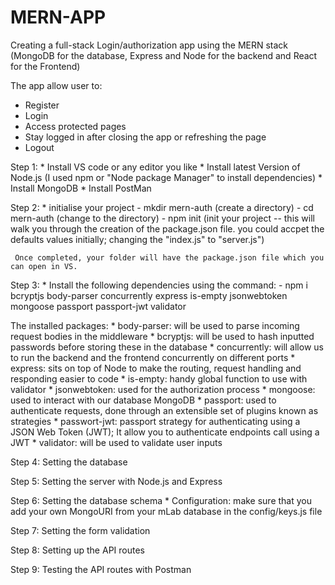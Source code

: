 # MERN-APP
Creating a full-stack Login/authorization app using the MERN stack (MongoDB for the database, Express and Node for the backend and React for the Frontend)

The app allow user to:
   * Register
   * Login
   * Access protected pages 
   * Stay logged in after closing the app or refreshing the page
   * Logout
  
Step 1:
     * Install VS code or any editor you like
     * Install latest Version of Node.js (I used npm or "Node package Manager" to install dependencies)
     * Install MongoDB
     * Install PostMan
     
Step 2:
     * initialise your project
         - mkdir  mern-auth    (create a directory)
         - cd mern-auth        (change to the directory)
         - npm init            (init your project -- this will walk you through the creation of                             the package.json file. you could accpet the defaults values                                 initially; changing the "index.js" to "server.js")
                                   
                                   
     Once completed, your folder will have the package.json file which you can open in VS.
     
Step 3:
     * Install the following dependencies  using the command:
        - npm i bcryptjs body-parser  concurrently  express is-empty jsonwebtoken mongoose passport passport-jwt validator
        
The installed packages:
     * body-parser: will be used to parse incoming request bodies in the middleware
     * bcryptjs: will be used to hash inputted passwords before storing these in the database
     * concurrently: will allow us to run the backend and the frontend concurrently on different ports
     * express: sits on top of Node to make the routing, request handling and responding easier to code
     * is-empty: handy global function to use with validator
     * jsonwebtoken: used for the authorization process
     * mongoose: used to interact with our database MongoDB
     * passport: used to authenticate requests, done through an extensible set of plugins known as strategies
     * passwort-jwt:  passport strategy for authenticating using a JSON Web Token (JWT); It allow you to authenticate endpoints call using a JWT
     * validator: will be used to validate user inputs 
       
Step 4: Setting the database
   
Step 5: Setting the server with Node.js and Express
   
Step 6: Setting the database schema
     *  Configuration: make sure that you add your own MongoURI from your mLab database in the config/keys.js file
   
Step 7: Setting the form validation
   
Step 8: Setting up the API routes
   
Step 9: Testing the API routes with Postman
       
       
       

      
     
